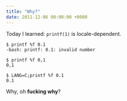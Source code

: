 ```yaml
---
title: "Why?"
date: 2011-12-06 00:00:00 +0000
---
```

Today I learned: `printf(1)` is locale-dependent.

    $ printf %f 0.1
    -bash: printf: 0.1: invalid number

    $ printf %f 0,1
    0,1

    $ LANG=C;printf %f 0.1
    0.1

Why, oh **fucking why**?